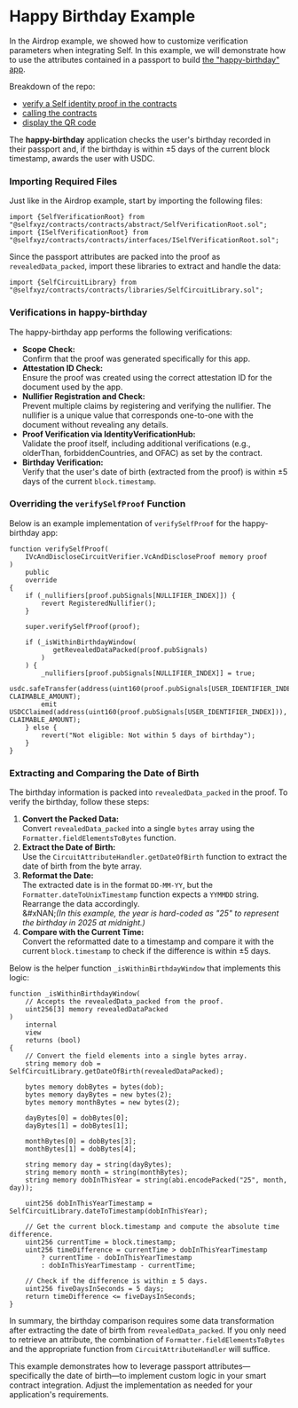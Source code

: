 # Happy Birthday Example

In the Airdrop example, we showed how to customize verification parameters when integrating Self. In this example, we will demonstrate how to use the attributes contained in a passport to build [the "happy-birthday" app](https://github.com/selfxyz/happy-birthday/blob/main/contracts/contracts/HappyBirthday.sol).

Breakdown of the repo:

* [verify a Self identity proof in the contracts](https://github.com/selfxyz/happy-birthday/blob/main/contracts/contracts/HappyBirthday.sol)
* [calling the contracts](https://github.com/selfxyz/happy-birthday/blob/main/frontend/pages/api/verify.ts)
* [display the QR code](https://github.com/selfxyz/happy-birthday/blob/main/frontend/app/page.tsx)

The **happy-birthday** application checks the user's birthday recorded in their passport and, if the birthday is within ±5 days of the current block timestamp, awards the user with USDC.

### Importing Required Files

Just like in the Airdrop example, start by importing the following files:

```solidity
import {SelfVerificationRoot} from "@selfxyz/contracts/contracts/abstract/SelfVerificationRoot.sol";
import {ISelfVerificationRoot} from "@selfxyz/contracts/contracts/interfaces/ISelfVerificationRoot.sol";
```

Since the passport attributes are packed into the proof as `revealedData_packed`, import these libraries to extract and handle the data:

```solidity
import {SelfCircuitLibrary} from "@selfxyz/contracts/contracts/libraries/SelfCircuitLibrary.sol";
```

### Verifications in happy-birthday

The happy-birthday app performs the following verifications:

* **Scope Check:**\
  Confirm that the proof was generated specifically for this app.
* **Attestation ID Check:**\
  Ensure the proof was created using the correct attestation ID for the document used by the app.
* **Nullifier Registration and Check:**\
  Prevent multiple claims by registering and verifying the nullifier. The nullifier is a unique value that corresponds one-to-one with the document without revealing any details.
* **Proof Verification via IdentityVerificationHub:**\
  Validate the proof itself, including additional verifications (e.g., olderThan, forbiddenCountries, and OFAC) as set by the contract.
* **Birthday Verification:**\
  Verify that the user's date of birth (extracted from the proof) is within ±5 days of the current `block.timestamp`.

### Overriding the `verifySelfProof` Function

Below is an example implementation of `verifySelfProof` for the happy-birthday app:

```solidity
function verifySelfProof(
    IVcAndDiscloseCircuitVerifier.VcAndDiscloseProof memory proof
)
    public
    override
{
    if (_nullifiers[proof.pubSignals[NULLIFIER_INDEX]]) {
        revert RegisteredNullifier();
    }

    super.verifySelfProof(proof);

    if (_isWithinBirthdayWindow(
           getRevealedDataPacked(proof.pubSignals)
        )
    ) {
        _nullifiers[proof.pubSignals[NULLIFIER_INDEX]] = true;
        usdc.safeTransfer(address(uint160(proof.pubSignals[USER_IDENTIFIER_INDEX])), CLAIMABLE_AMOUNT);
        emit USDCClaimed(address(uint160(proof.pubSignals[USER_IDENTIFIER_INDEX])), CLAIMABLE_AMOUNT);
    } else {
        revert("Not eligible: Not within 5 days of birthday");
    }
}

```



### Extracting and Comparing the Date of Birth

The birthday information is packed into `revealedData_packed` in the proof. To verify the birthday, follow these steps:

1. **Convert the Packed Data:**\
   Convert `revealedData_packed` into a single `bytes` array using the `Formatter.fieldElementsToBytes` function.
2. **Extract the Date of Birth:**\
   Use the `CircuitAttributeHandler.getDateOfBirth` function to extract the date of birth from the byte array.
3. **Reformat the Date:**\
   The extracted date is in the format `DD-MM-YY`, but the `Formatter.dateToUnixTimestamp` function expects a `YYMMDD` string. Rearrange the data accordingly.\
   &#xNAN;_(In this example, the year is hard-coded as "25" to represent the birthday in 2025 at midnight.)_
4. **Compare with the Current Time:**\
   Convert the reformatted date to a timestamp and compare it with the current `block.timestamp` to check if the difference is within ±5 days.



Below is the helper function `_isWithinBirthdayWindow` that implements this logic:

```solidity
function _isWithinBirthdayWindow(
    // Accepts the revealedData_packed from the proof.
    uint256[3] memory revealedDataPacked
) 
    internal 
    view 
    returns (bool) 
{
    // Convert the field elements into a single bytes array.
    string memory dob = SelfCircuitLibrary.getDateOfBirth(revealedDataPacked);

    bytes memory dobBytes = bytes(dob);
    bytes memory dayBytes = new bytes(2);
    bytes memory monthBytes = new bytes(2);

    dayBytes[0] = dobBytes[0];
    dayBytes[1] = dobBytes[1];

    monthBytes[0] = dobBytes[3];
    monthBytes[1] = dobBytes[4];
    
    string memory day = string(dayBytes);
    string memory month = string(monthBytes);
    string memory dobInThisYear = string(abi.encodePacked("25", month, day));

    uint256 dobInThisYearTimestamp = SelfCircuitLibrary.dateToTimestamp(dobInThisYear);

    // Get the current block.timestamp and compute the absolute time difference.
    uint256 currentTime = block.timestamp;
    uint256 timeDifference = currentTime > dobInThisYearTimestamp
        ? currentTime - dobInThisYearTimestamp
        : dobInThisYearTimestamp - currentTime;
    
    // Check if the difference is within ± 5 days.
    uint256 fiveDaysInSeconds = 5 days;
    return timeDifference <= fiveDaysInSeconds;
}

```



In summary, the birthday comparison requires some data transformation after extracting the date of birth from `revealedData_packed`. If you only need to retrieve an attribute, the combination of `Formatter.fieldElementsToBytes` and the appropriate function from `CircuitAttributeHandler` will suffice.



This example demonstrates how to leverage passport attributes—specifically the date of birth—to implement custom logic in your smart contract integration. Adjust the implementation as needed for your application's requirements.
